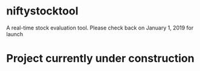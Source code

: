 # niftystocktool
A real-time stock evaluation tool. Please check back on January 1, 2019 for launch

# Project currently under construction
